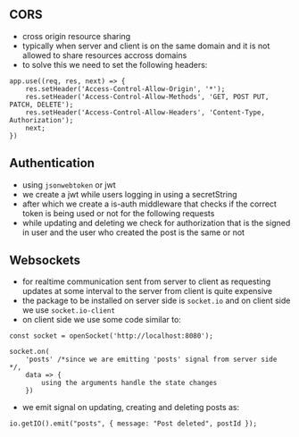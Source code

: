 ## CORS

-   cross origin resource sharing
-   typically when server and client is on the same domain and it is not allowed to share resources accross domains
-   to solve this we need to set the following headers:

```
app.use((req, res, next) => {
    res.setHeader('Access-Control-Allow-Origin', '*');
    res.setHeader('Access-Control-Allow-Methods', 'GET, POST PUT, PATCH, DELETE');
    res.setHeader('Access-Control-Allow-Headers', 'Content-Type, Authorization');
    next;
})
```

## Authentication

-   using `jsonwebtoken` or jwt
-   we create a jwt while users logging in using a secretString
-   after which we create a is-auth middleware that checks if the correct token is being used or not for the following requests
-   while updating and deleting we check for authorization that is the signed in user and the user who created the post is the same or not

## Websockets

-   for realtime communication sent from server to client as requesting updates at some interval to the server from client is quite expensive
-   the package to be installed on server side is `socket.io` and on client side we use `socket.io-client`
-   on client side we use some code similar to:

```
const socket = openSocket('http://localhost:8080');

socket.on(
    'posts' /*since we are emitting 'posts' signal from server side */,
    data => {
        using the arguments handle the state changes
    })
```

-   we emit signal on updating, creating and deleting posts as:

```
io.getIO().emit("posts", { message: "Post deleted", postId });
```
